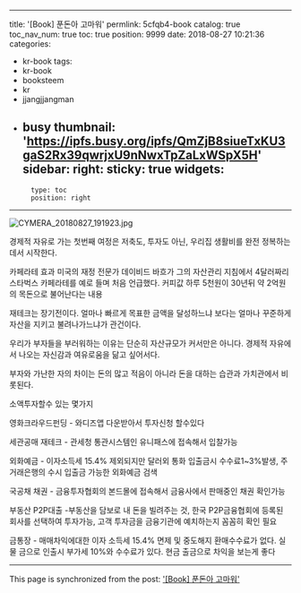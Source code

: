 
---
title: '[Book] 푼돈아 고마워'
permlink: 5cfqb4-book
catalog: true
toc_nav_num: true
toc: true
position: 9999
date: 2018-08-27 10:21:36
categories:
- kr-book
tags:
- kr-book
- booksteem
- kr
- jjangjjangman
- busy
thumbnail: 'https://ipfs.busy.org/ipfs/QmZjB8siueTxKU3gaS2Rx39qwrjxU9nNwxTpZaLxWSpX5H'
sidebar:
    right:
        sticky: true
widgets:
    -
        type: toc
        position: right
---


![CYMERA_20180827_191923.jpg](https://ipfs.busy.org/ipfs/QmZjB8siueTxKU3gaS2Rx39qwrjxU9nNwxTpZaLxWSpX5H)

경제적 자유로 가는 첫번째 여정은
저축도, 투자도 아닌, 우리집 생활비를
완전 정복하는 데서 시작한다.

카페라테 효과
미국의 재정 전문가 데이비드 바흐가
그의 자산관리 지침에서 
4달러짜리 스타벅스 카페라테를
예로 들며 처음 언급했다.
커피값 하루 5천원이 30년뒤 
약 2억원의 목돈으로 불어난다는 내용

재테크는 장기전이다. 
얼마나 빠르게 목표한 금액을 
달성하느냐 보다는
얼마나 꾸준하게 자산을 지키고
불려나가느냐가 관건이다.

우리가 부자들을 부러워하는 이유는
단순히 자산규모가 커서만은 아니다.
경제적 자유에서 나오는 자신감과
여유로움을 닮고 싶어서다.

부자와 가난한 자의 차이는
돈의 많고 적음이 아니라
돈을 대하는 습관과 가치관에서 비롯된다.

소액투자할수 있는 몇가지

영화크라우드펀딩 -  와디즈앱 다운받아서 투자신청 할수있다

세관공매 재테크 - 관세청 통관시스템인 유니패스에 접속해서 입찰가능

외화예금 - 이자소득세 15.4% 제외되지만 달러외 통화 입출금시 수수료1~3%발생, 주거래은행의 수시 입출금 가능한 외화예금 검색

국공채 채권 - 금융투자협회의 본드몰에 접속해서 금융사에서 판매중인 채권 확인가능

부동산 P2P대출 -부동산을 담보로 내 돈을 빌려주는 것, 한국 P2P금융협회에 등록된 회사를 선택하여 투자가능, 고객 투자금을 금융기관에 예치하는지 꼼꼼히 확인 필요

금통장 - 매매차익에대한 이자 소득세 15.4% 면제 및 중도해지 환매수수료가 없다. 실물 금으로 인출시 부가세 10%와 수수료가 있다. 현금 출금으로 차익을 보는게 좋다

- - -

This page is synchronized from the post: ['[Book] 푼돈아 고마워'](https://steemit.com/@lucky2015/5cfqb4-book)
